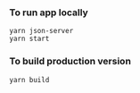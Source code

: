 ### To run app locally

```
yarn json-server
yarn start
```

### To build production version

```
yarn build
```
